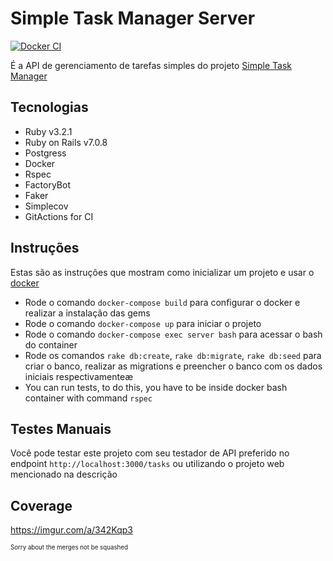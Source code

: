 # Simple Task Manager Server
[![Docker CI](https://github.com/felipeejunges/simple-task-manager-server/actions/workflows/dockerci.yml/badge.svg?branch=master)](https://github.com/felipeejunges/simple-task-manager-server/actions/workflows/dockerci.yml?query=branch%3Amaster)

É a API de gerenciamento de tarefas simples do projeto [Simple Task Manager](https://github.com/felipeejunges/simple-task-manager)

## Tecnologias

- Ruby v3.2.1
- Ruby on Rails v7.0.8
- Postgress
- Docker
- Rspec
- FactoryBot
- Faker
- Simplecov
- GitActions for CI

## Instruções

Estas são as instruções que mostram como inicializar um projeto e usar o [docker](https://docs.docker.com/engine/install/ubuntu/)

- Rode o comando `docker-compose build` para configurar o docker e realizar a instalação das gems
- Rode o comando `docker-compose up` para iniciar o projeto
- Rode o comando `docker-compose exec server bash` para acessar o bash do container
- Rode os comandos `rake db:create`, `rake db:migrate`, `rake db:seed` para criar o banco, realizar as migrations e preencher o banco com os dados iniciais respectivamenteæ
- You can run tests, to do this, you have to be inside docker bash container with command `rspec`


## Testes Manuais

Você pode testar este projeto com seu testador de API preferido no endpoint `http://localhost:3000/tasks` ou utilizando o projeto web mencionado na descrição

## Coverage

https://imgur.com/a/342Kqp3

<sub><sup>Sorry about the merges not be squashed</sup></sub>